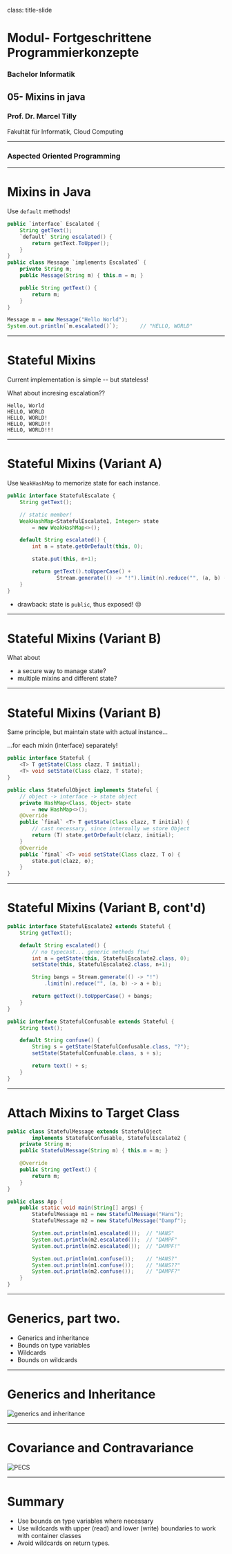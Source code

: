 class: title-slide  

# Modul- Fortgeschrittene Programmierkonzepte
### Bachelor Informatik

## 05- Mixins in java
### Prof. Dr. Marcel Tilly
Fakultät für Informatik, Cloud Computing

---

### Aspected Oriented Programming

---

# Mixins in Java

Use `default` methods!

```java
public `interface` Escalated {
	String getText();
	`default` String escalated() {
  		return getText.ToUpper();
	}
}
public class Message `implements Escalated` {
	private String m;
	public Message(String m) { this.m = m; }

	public String getText() {
		return m;
	}
}
```


```java
Message m = new Message("Hello World");
System.out.println(`m.escalated()`);       // "HELLO, WORLD"
```

---

# Stateful Mixins

Current implementation is simple -- but stateless!

What about incresing escalation??

```
Hello, World
HELLO, WORLD
HELLO, WORLD!
HELLO, WORLD!!
HELLO, WORLD!!!
```

---

# Stateful Mixins (Variant A)

Use `WeakHashMap` to memorize state for each instance.

```java
public interface StatefulEscalate {
	String getText();

	// static member!
	WeakHashMap<StatefulEscalate1, Integer> state 
		= new WeakHashMap<>();

	default String escalated() {
		int n = state.getOrDefault(this, 0);

		state.put(this, n+1);

		return getText().toUpperCase() +
				Stream.generate(() -> "!").limit(n).reduce("", (a, b) -> a + b);
	}
}
```

- drawback: state is `public`, thus exposed! 😒

---

# Stateful Mixins (Variant B)

What about

- a secure way to manage state?
- multiple mixins and different state?

---

# Stateful Mixins (Variant B)

Same principle, but maintain state with actual instance...

...for each mixin (interface) separately!

```java
public interface Stateful {
	<T> T getState(Class clazz, T initial);
	<T> void setState(Class clazz, T state);
}

public class StatefulObject implements Stateful {
	// object -> interface -> state object
	private HashMap<Class, Object> state 
		= new HashMap<>();
	@Override
	public `final` <T> T getState(Class clazz, T initial) {
		// cast necessary, since internally we store Object
		return (T) state.getOrDefault(clazz, initial);
	}
	@Override
	public `final` <T> void setState(Class clazz, T o) {
		state.put(clazz, o);
	}
}
```

---

# Stateful Mixins (Variant B, cont'd)

```java
public interface StatefulEscalate2 extends Stateful {
	String getText();

	default String escalated() {
		// no typecast... generic methods ftw!
		int n = getState(this, StatefulEscalate2.class, 0);
		setState(this, StatefulEscalate2.class, n+1);

		String bangs = Stream.generate(() -> "!")
			.limit(n).reduce("", (a, b) -> a + b);

		return getText().toUpperCase() + bangs;	
	}
}
```
```java
public interface StatefulConfusable extends Stateful {
	String text();

	default String confuse() {
		String s = getState(StatefulConfusable.class, "?");
		setState(StatefulConfusable.class, s + s);

		return text() + s;
	}
}
```

---

<h1>Attach Mixins to Target Class</h1>

```java
public class StatefulMessage extends StatefulOject 
		implements StatefulConfusable, StatefulEscalate2 {
	private String m;
	public StatefulMessage(String m) { this.m = m; }

	@Override
	public String getText() {
		return m;
	}
}
```
```java
public class App {
	public static void main(String[] args) {
		StatefulMessage m1 = new StatefulMessage("Hans");
		StatefulMessage m2 = new StatefulMessage("Dampf");

		System.out.println(m1.escalated());  // "HANS"
		System.out.println(m2.escalated());  // "DAMPF"
		System.out.println(m2.escalated());  // "DAMPF!"

		System.out.println(m1.confuse());    // "HANS?"
		System.out.println(m1.confuse());    // "HANS??"
		System.out.println(m2.confuse());    // "DAMPF?"
	}
}
```

---

# Generics, part two.

- Generics and inheritance
- Bounds on type variables
- Wildcards
- Bounds on wildcards

---

# Generics and Inheritance

![generics and inheritance](/assets/generics-inheritance.svg)

---

# Covariance and Contravariance

![PECS](/assets/Java-Generics-cheat-sheet-graphic-v1.png)

---

# Summary

- Use bounds on type variables where necessary
- Use wildcards with upper (read) and lower (write) boundaries to work with container classes
- Avoid wildcards on return types.
